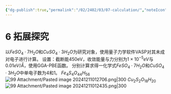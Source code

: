 ```yaml
---
{"dg-publish":true,"permalink":"/02/2402/03/07-calculation/","noteIcon":"","created":"2025-01-31T00:35","updated":"2025-07-03T11:42"}
---
```


# 6 拓展探究
以$FeSO_{4}\cdot 7H_{2}O$和$CuSO_{4}\cdot 3H_{2}O$为研究对象，使用量子力学软件VASP对其未成对电子进行计算。
设置：截断能450eV，收敛能量与力分别为$1\times10^{-5}eV$与$0.01eV/Å$，使用GGA-PBE函数。
分别计算求得一化学式$FeSO_{4}\cdot 7H_{2}O$和$CuSO_{4}\cdot 3H_{2}O$中单电子数为4和1。
    $Fe_{4}S_{4}O_{44}H_{56}$
![99 Attachment/Pasted image 20241211012706.png|300](/img/user/99%20Attachment/Pasted%20image%2020241211012706.png)
    $Cu_{2}S_{2}O_{18}H_{20}$
![99 Attachment/Pasted image 20241211012435.png|300](/img/user/99%20Attachment/Pasted%20image%2020241211012435.png)